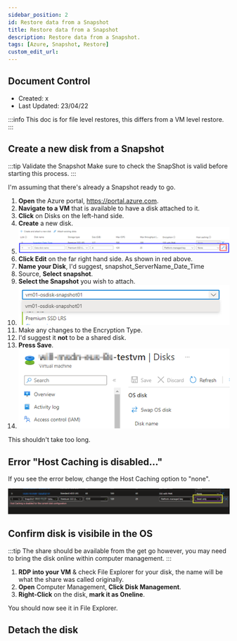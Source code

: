 ```yaml
---
sidebar_position: 2
id: Restore data from a Snapshot
title: Restore data from a Snapshot
description: Restore data from a Snapshot.
tags: [Azure, Snapshot, Restore]
custom_edit_url:
---
```


## Document Control

- Created: x
- Last Updated: 23/04/22

:::info 
This doc is for file level restores, this differs from a VM level restore.
:::

## Create a new disk from a Snapshot

:::tip Validate the Snapshot
Make sure to check the SnapShot is valid before starting this process.
:::

I'm assuming that there's already a Snapshot ready to go.

1. **Open** the Azure portal, https://portal.azure.com.
2. **Navigate to a VM** that is available to have a disk attached to it.
3. **Click** on Disks on the left-hand side.
4. **Create** a new disk.
5. ![Attach the disk](../../../static/img/Attach_Disk01.png)
6. **Click Edit** on the far right hand side. As shown in red above.
7. **Name your Disk**, I'd suggest, snapshot_ServerName_Date_Time
8. Source, **Select snapshot**.
9.  **Select the Snapshot** you wish to attach.
10. ![Select the snapshot](../../../static/img/Attach_Disk02_05.png)
11. Make any changes to the Encryption Type.
12. I'd suggest it **not** to be a shared disk.
13. **Press Save**.
14. ![Save the changes](../../../static/img/Attach_Disk03.png)

This shouldn't take too long.

## Error "Host Caching is disabled..."

If you see the error below, change the Host Caching option to "none".

![Host Caching error](../../../static/img/Detach_Disk_Error01.png)

## Confirm disk is visibile in the OS

:::tip
The share should be available from the get go however, you may need to bring the disk online within computer management.
:::

1. **RDP into your VM** & check File Explorer for your disk, the name will be what the share was called originally.
2. **Open** Computer Management, **Click Disk Management**.
3. **Right-Click** on the disk, **mark it as Oneline**.

You should now see it in File Explorer.

## Detach the disk